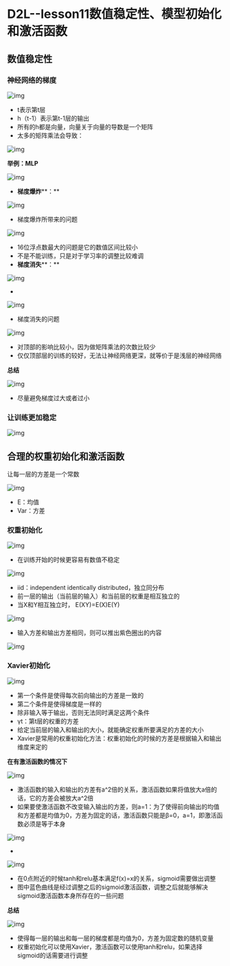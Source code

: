 # D2L--lesson11数值稳定性、模型初始化和激活函数

## **数值稳定性**

### **神经网络的梯度**

![img](https://i0.hdslb.com/bfs/note/e9e3b53b3bdc6897762b1d8b1bff9874d6faeef3.png)

- t表示第t层
- h（t-1）表示第t-1层的输出
- 所有的h都是向量，向量关于向量的导数是一个矩阵
- 太多的矩阵乘法会导致：

![img](https://i0.hdslb.com/bfs/note/418570915f283db783558f2e426145144c436418.png)

**举例：MLP**

![img](https://i0.hdslb.com/bfs/note/eb3a4fafd676a7578b9e307f97d997dc32063639.png)

- **梯度爆炸****：**

![img](https://i0.hdslb.com/bfs/note/a12957ce333c2394e9de473fb3f48d84c85d52cb.png)

- 梯度爆炸所带来的问题

![img](https://i0.hdslb.com/bfs/note/e681b436387074349b4c4a71f6148a8c98c7526f.png)

- 16位浮点数最大的问题是它的数值区间比较小
- 不是不能训练，只是对于学习率的调整比较难调
- **梯度消失****：**

![img](https://i0.hdslb.com/bfs/note/5d1fe619e5632adc4b451c920d1c217e009203af.png)

- 

![img](https://i0.hdslb.com/bfs/note/d42b09a4967851a90c7a39a92e5cc9adcfbc8860.png)

- 梯度消失的问题

![img](https://i0.hdslb.com/bfs/note/20617eb2b3d585eac9bfdbac5f0a3b1872ba0e13.png)

- 对顶部的影响比较小，因为做矩阵乘法的次数比较少
- 仅仅顶部层的训练的较好，无法让神经网络更深，就等价于是浅层的神经网络

**总结**

![img](https://i0.hdslb.com/bfs/note/a0f41b8de66c3f3ab88583a3d6176c87ea87d5a7.png)

- 尽量避免梯度过大或者过小



### **让训练更加稳定**

![img](https://i0.hdslb.com/bfs/note/725dfee8ad5d5a9059b19ae4838bbb5b77a138da.png)



## **合理的权重初始化和激活函数**

让每一层的方差是一个常数

![img](https://i0.hdslb.com/bfs/note/8293cd1d8618dcea0baea42f11ce434254304f35.png)

- E：均值
- Var：方差

### **权重初始化**

![img](https://i0.hdslb.com/bfs/note/1bfdac53d2e374f1871ca8af560655ec110021d7.png)

- 在训练开始的时候更容易有数值不稳定

![img](https://i0.hdslb.com/bfs/note/5d94e317ef1debc3e5e9306ebc86afd98a6f6201.png)

- iid：independent identically distributed，独立同分布
- 前一层的输出（当前层的输入）和当前层的权重是相互独立的
- 当X和Y相互独立时， E(XY)=E(X)E(Y)

![img](https://i0.hdslb.com/bfs/note/116d3fbf4adb8b4a59072e6a81ee5725d2c6dbdf.png)

- 输入方差和输出方差相同，则可以推出紫色圈出的内容

![img](https://i0.hdslb.com/bfs/note/f42c49448c1306f4882dc45fa05efd44833b2ba3.png)

### **Xavier初始化**

![img](https://i0.hdslb.com/bfs/note/12bb978e9676670ddd4fe91dd179124451e60e43.png)

- 第一个条件是使得每次前向输出的方差是一致的
- 第二个条件是使得梯度是一样的
- 除非输入等于输出，否则无法同时满足这两个条件
- γt：第t层的权重的方差
- 给定当前层的输入和输出的大小，就能确定权重所要满足的方差的大小
- Xavier是常用的权重初始化方法：权重初始化的时候的方差是根据输入和输出维度来定的

**在有激活函数的情况下**

![img](https://i0.hdslb.com/bfs/note/0b1fe2fe6840b26f2089a7648520fe2692469422.png)

- 激活函数的输入和输出的方差有a^2倍的关系，激活函数如果将值放大a倍的话，它的方差会被放大a^2倍
- 如果要使激活函数不改变输入输出的方差，则a=1：为了使得前向输出的均值和方差都是均值为0，方差为固定的话，激活函数只能是β=0，a=1，即激活函数必须是等于本身

![img](https://i0.hdslb.com/bfs/note/796742c00800672c74956ee501efbc91a96b2024.png)

- 

![img](https://i0.hdslb.com/bfs/note/19a8047bda033d65eebc4c41b305b84814272ae0.png)

- 在0点附近的时候tanh和relu基本满足f(x)=x的关系，sigmoid需要做出调整
- 图中蓝色曲线是经过调整之后的sigmoid激活函数，调整之后就能够解决sigmoid激活函数本身所存在的一些问题

**总结**

![img](https://i0.hdslb.com/bfs/note/d5e3cef20f32f435fb36606501bfde2ab1cabf60.png)

- 使得每一层的输出和每一层的梯度都是均值为0，方差为固定数的随机变量
- 权重初始化可以使用Xavier，激活函数可以使用tanh和relu，如果选择sigmoid的话需要进行调整